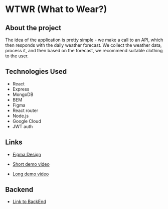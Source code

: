 # WTWR (What to Wear?)

## About the project

The idea of the application is pretty simple - we make a call to an API, which then responds with the daily weather forecast. We collect the weather data, process it, and then based on the forecast, we recommend suitable clothing to the user.

## Technologies Used
- React
- Express
- MongoDB
- BEM
- Figma
- React router
- Node.js
- Google Cloud
- JWT auth

## Links

- [Figma Design](https://www.figma.com/file/DTojSwldenF9UPKQZd6RRb/Sprint-10%3A-WTWR)

- [Short demo video](https://www.loom.com/share/b6c5422b7e10437188fc18be6d72dad0?sid=c828bef4-4905-47ba-b378-82db29efdfcc)

- [Long demo video](https://www.loom.com/share/fd824a9deaf14398aea1d2ed2989b266?sid=4b0dd0b2-2c1c-4300-8705-2652376c744e)


## Backend

- [Link to BackEnd](https://github.com/annaeckman/se_project_express.git)
